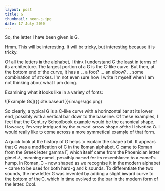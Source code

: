 ```yaml
---
layout: post
title: G
thumbnail: neon-g.jpg
date: 17 July 2020
---
```


So, the letter I have been given is G.

Hmm. This will be interesting. It will be tricky, but interesting because it is tricky.

Of all the letters in the alphabet, I think I understand G the least in terms of its architecture. The largest portion of a G is the C-like curve. But then, at the bottom end of the curve, it has a ... a foot? ... an elbow? ... some combination of strokes. I'm not even sure how I write it myself when I am not thinking about what I am doing.

Examining what it looks like in a variety of fonts:

![Example Gs]({{ site.baseurl }}/images/gs.png)

So clearly, a typical G is a C-like curve with a horinzontal bar at its lower end, possibly with a vertical bar down to the baseline. Of these examples, I feel that the Century Schoolbook example would be the canonical shape. However, I'm very intrigued by the curved-arrow shape of the Helvetica G. I would really like to come across a more symmetical example of that form.

A quick look at the history of G helps to explain the shape a bit. It appears that G was a modification of C in the Roman alphabet. C came to Roman from the Greek letter gamma Γ, which itself came from the Phoenician letter gimel 𐡂, meaning camel, possibly named for its resemblance to a camel's hump. In Roman, C – now shaped as we recognise it in the modern alphabet – came to be used for both hard-g and k sounds. To differentiate the two sounds, the new letter G was invented by adding a slight inward curve to the bottom of the C, which in time evolved to the bar in the modern form of the letter. Cool.
